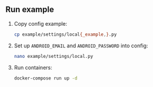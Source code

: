 
## Run example

1. Copy config example:
    ```bash
    cp example/settings/local{_example,}.py
    ```
1. Set up `ANDROID_EMAIL` and `ANDROID_PASSWORD` into config:
    ```bash
    nano example/settings/local.py
    ```
1. Run containers:
    ```bash
    docker-compose run up -d
    ```
